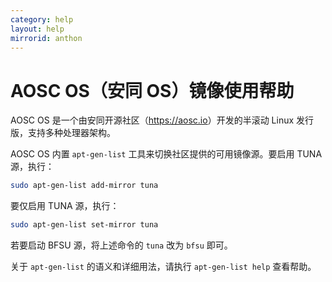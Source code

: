 ```yaml
---
category: help
layout: help
mirrorid: anthon
---
```


# AOSC OS（安同 OS）镜像使用帮助

AOSC OS 是一个由安同开源社区（<https://aosc.io>）开发的半滚动 Linux 发行版，支持多种处理器架构。

AOSC OS 内置 `apt-gen-list` 工具来切换社区提供的可用镜像源。要启用 TUNA 源，执行：

```bash
sudo apt-gen-list add-mirror tuna
```

要仅启用 TUNA 源，执行：

```bash
sudo apt-gen-list set-mirror tuna
```

若要启动 BFSU 源，将上述命令的 `tuna` 改为 `bfsu` 即可。

关于 `apt-gen-list` 的语义和详细用法，请执行 `apt-gen-list help` 查看帮助。
